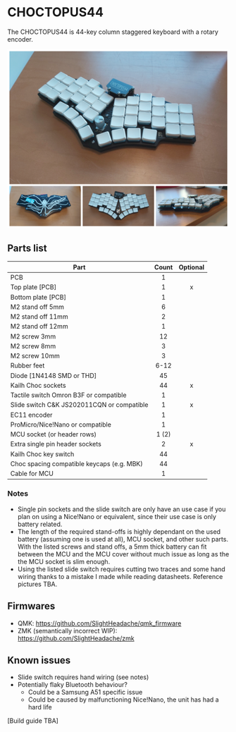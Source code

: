 # CHOCTOPUS44

The CHOCTOPUS44 is 44-key column staggered keyboard with a rotary encoder.

![choctopus44](./images/choctopus44_grid.png)

## Parts list

| Part                                          | Count | Optional |
| --------------------------------------------- |:-----:|:--------:|
| PCB                                           | 1     |          |
| Top plate [PCB]                               | 1     | x        |
| Bottom plate [PCB]                            | 1     |          |
| M2 stand off 5mm                              | 6     |          |
| M2 stand off 11mm                             | 2     |          |
| M2 stand off 12mm                             | 1     |          |
| M2 screw 3mm                                  | 12    |          |
| M2 screw 8mm                                  | 3     |          |
| M2 screw 10mm                                 | 3     |          |
| Rubber feet                                   | 6-12  |          |
| Diode [1N4148 SMD or THD]                     | 45    |          |
| Kailh Choc sockets                            | 44    | x        |
| Tactile switch Omron B3F or compatible        | 1     |          |
| Slide switch C&K JS202011CQN or compatible    | 1     | x        |
| EC11 encoder                                  | 1     |          |
| ProMicro/Nice!Nano or compatible              | 1     |          |
| MCU socket (or header rows)                   | 1 (2) |          |
| Extra single pin header sockets               | 2     | x        |
| Kailh Choc key switch                         | 44    |          |
| Choc spacing compatible keycaps (e.g. MBK)    | 44    |          |
| Cable for MCU                                 | 1     |          |

### Notes

 * Single pin sockets and the slide switch are only have an use case if you plan on using a Nice!Nano or equivalent, since their use case is only battery related.
 * The length of the required stand-offs is highly dependant on the used battery (assuming one is used at all), MCU socket, and other such parts. With the listed screws and stand offs, a 5mm thick battery can fit between the MCU and the MCU cover without much issue as long as the the MCU socket is slim enough.
 * Using the listed slide switch requires cutting two traces and some hand wiring thanks to a mistake I made while reading datasheets. Reference pictures TBA.

## Firmwares

 * QMK: https://github.com/SlightHeadache/qmk_firmware
 * ZMK (semantically incorrect WIP): https://github.com/SlightHeadache/zmk

## Known issues
 * Slide switch requires hand wiring (see notes)
 * Potentially flaky Bluetooth behaviour?
   * Could be a Samsung A51 specific issue
   * Could be caused by malfunctioning Nice!Nano, the unit has had a hard life

[Build guide TBA]

